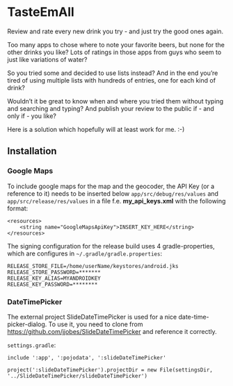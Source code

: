 # TasteEmAll
Review and rate every new drink you try - and just try the good ones again.

Too many apps to chose where to note your favorite beers, but none for the other drinks you like?
Lots of ratings in those apps from guys who seem to just like variations of water?

So you tried some and decided to use lists instead?
And in the end you’re tired of using multiple lists with hundreds of entries, one for each kind of drink?

Wouldn’t it be great to know when and where you tried them without typing and searching and typing? 
And publish your review to the public if - and only if - you like?

Here is a solution which hopefully will at least work for me. :-)


## Installation

### Google Maps
To include google maps for the map and the geocoder, the API Key (or a reference to it) needs to be inserted
below `app/src/debug/res/values` and `app/src/release/res/values` in a file f.e. **my_api_keys.xml** with the following format:
```
<resources>
    <string name="GoogleMapsApiKey">INSERT_KEY_HERE</string>
</resources>
```

The signing configuration for the release build uses 4 gradle-properties, which are configures in `~/.gradle/gradle.properties`:
```
RELEASE_STORE_FILE=/home/userName/keystores/android.jks
RELEASE_STORE_PASSWORD=*******
RELEASE_KEY_ALIAS=MYANDROIDKEY
RELEASE_KEY_PASSWORD=********
```

### DateTimePicker

The external project SlideDateTimePicker is used for a nice date-time-picker-dialog.
To use it, you need to clone from https://github.com/jjobes/SlideDateTimePicker and reference it correctly.

`settings.gradle`:
```
include ':app', ':pojodata', ':slideDateTimePicker'

project(':slideDateTimePicker').projectDir = new File(settingsDir, '../SlideDateTimePicker/slideDateTimePicker')
```
